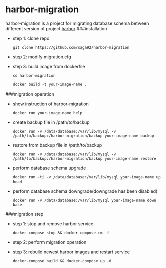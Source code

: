 # harbor-migration
harbor-migration is a project for migrating database schema between different version of project [harbor](https://github.com/vmware/harbor)
###installation
- step 1: clone repo

    ```git clone https://github.com/saga92/harbor-migration```
- step 2: modify migration.cfg
- step 3: build image from dockerfile
    ```
    cd harbor-migration
    
    docker build -t your-image-name .
    ```

###migration operation
- show instruction of harbor-migration

    ```docker run your-image-name help```

- create backup file in /path/to/backup

    ```
    docker run -v /data/database:/var/lib/mysql -v /path/to/backup:/harbor-migration/backup your-image-name backup
    ```

- restore from backup file in /path/to/backup

    ```
    docker run -v /data/database:/var/lib/mysql -v /path/to/backup:/harbor-migration/backup your-image-name restore
    ```

- perform database schema upgrade

    ```docker run -ti -v /data/database:/var/lib/mysql your-image-name up head```

- perform database schema downgrade(downgrade has been disabled)

    ```docker run -v /data/database:/var/lib/mysql your-image-name down base```

###migration step
- step 1: stop and remove harbor service

    ``` 
    docker-compose stop && docker-compose rm -f
    ```
- step 2: perform migration operation
- step 3: rebuild newest harbor images and restart service

    ```
    docker-compose build && docker-compose up -d
    ```
